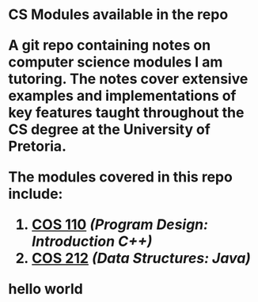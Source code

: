 <h1> CS Modules available in the repo

A git repo containing notes on computer science modules I am tutoring. The notes 
cover extensive examples and implementations of key features taught throughout 
the CS degree at the University of Pretoria. 

The modules covered in this repo include:
1.  [COS 110](https://gitlab.com/Paul_Wood_96/tutoring/tree/master/COS110) *(Program Design: Introduction C++)*
2.  [COS 212](https://gitlab.com/Paul_Wood_96/tutoring/-/tree/master/COS212) *(Data Structures: Java)*

hello world

